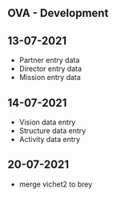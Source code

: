 ## OVA - Development
## 13-07-2021
- Partner entry data
- Director entry data
- Mission entry data

## 14-07-2021
- Vision data entry
- Structure data entry
- Activity data entry

## 20-07-2021
- merge vichet2 to brey